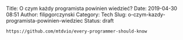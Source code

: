 Title: O czym każdy programista powinien wiedzieć?
Date: 2019-04-30 08:51
Author: filipgorczynski
Category: Tech
Slug: o-czym-kazdy-programista-powinien-wiedziec
Status: draft

`https://github.com/mtdvio/every-programmer-should-know`

